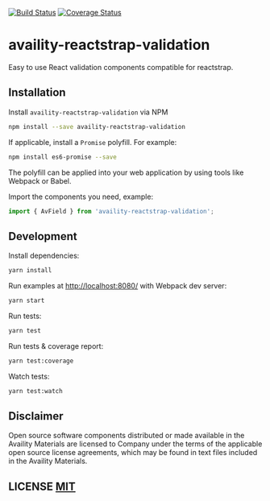 [![Build Status](https://travis-ci.org/Availity/availity-reactstrap-validation.svg?branch=master)](https://travis-ci.org/Availity/availity-reactstrap-validation) [![Coverage Status](https://coveralls.io/repos/github/Availity/availity-reactstrap-validation/badge.svg?branch=master)](https://coveralls.io/github/Availity/availity-reactstrap-validation?branch=master)

# availity-reactstrap-validation

Easy to use React validation components compatible for reactstrap.

## Installation

Install `availity-reactstrap-validation` via NPM

```sh
npm install --save availity-reactstrap-validation
```

If applicable, install a `Promise` polyfill. For example:

```sh
npm install es6-promise --save
```

The polyfill can be applied into your web application by using tools like Webpack or Babel.

Import the components you need, example:

```js
import { AvField } from 'availity-reactstrap-validation';
```

## Development

Install dependencies:

```sh
yarn install
```

Run examples at [http://localhost:8080/](http://localhost:8080/) with Webpack dev server:

```sh
yarn start
```

Run tests:

```sh
yarn test
```

Run tests & coverage report:

```sh
yarn test:coverage
```

Watch tests:

```sh
yarn test:watch
```

## Disclaimer

Open source software components distributed or made available in the Availity Materials are licensed to Company under the terms of the applicable open source license agreements, which may be found in text files included in the Availity Materials.

## LICENSE [MIT](LICENSE)
